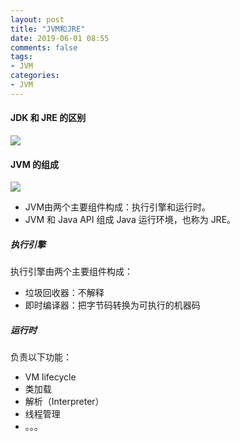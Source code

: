 ```yaml
---
layout: post
title: "JVM和JRE"
date: 2019-06-01 08:55
comments: false
tags: 
- JVM
categories:	
- JVM
---
```


#### JDK 和 JRE 的区别

![](/assets/blogImg/JVM/Basic_Concept/1.png)

<!--more-->

#### JVM 的组成

![](/assets/blogImg/JVM/Basic_Concept/2.png)

* JVM由两个主要组件构成：执行引擎和运行时。
* JVM 和 Java API 组成 Java 运行环境，也称为 JRE。


##### 执行引擎
执行引擎由两个主要组件构成：
* 垃圾回收器：不解释
* 即时编译器：把字节码转换为可执行的机器码


##### 运行时
负责以下功能：
* VM lifecycle
* 类加载
* 解析（Interpreter）
* 线程管理
* 。。。






